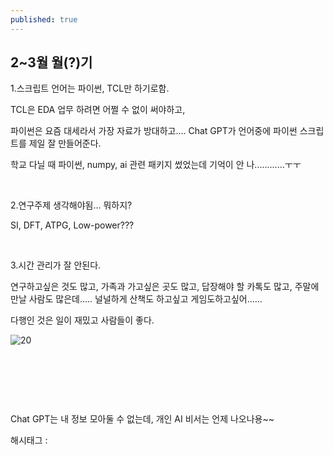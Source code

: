```yaml
---
published: true
---
```

## 2~3월 월(?)기

1.스크립트 언어는 파이썬, TCL만 하기로함.

TCL은 EDA 업무 하려면 어쩔 수 없이 써야하고,

파이썬은 요즘 대세라서 가장 자료가 방대하고.... Chat GPT가 언어중에 파이썬 스크립트를 제일 잘 만들어준다.

학교 다닐 때 파이썬, numpy, ai 관련 패키지 썼었는데 기억이 안 나............ㅜㅜ

​

2.연구주제 생각해야됨... 뭐하지?

SI, DFT, ATPG, Low-power???

​

3.시간 관리가 잘 안된다.

연구하고싶은 것도 많고, 가족과 가고싶은 곳도 많고, 답장해야 할 카톡도 많고, 주말에 만날 사람도 많은데..... 널널하게 산책도 하고싶고 게임도하고싶어...... 

다행인 것은 일이 재밌고 사람들이 좋다.

![20](/asset/img/223048909046/20.png)

​

​

​

Chat GPT는 내 정보 모아둘 수 없는데, 개인 AI 비서는 언제 나오나용~~

 해시태그 : 